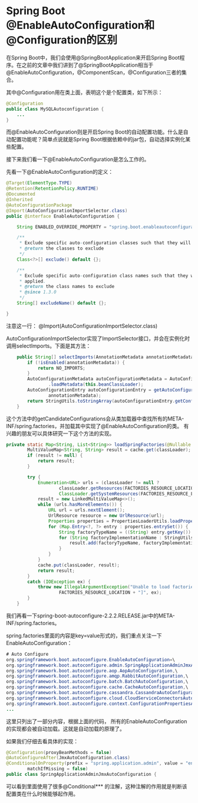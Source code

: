 # Spring Boot @EnableAutoConfiguration和@Configuration的区别

在Spring Boot中，我们会使用@SpringBootApplication来开启Spring Boot程序。在之前的文章中我们讲到了@SpringBootApplication相当于@EnableAutoConfiguration，@ComponentScan，@Configuration三者的集合。

其中@Configuration用在类上面，表明这个是个配置类，如下所示：

~~~java
@Configuration
public class MySQLAutoconfiguration {
    ...
}
~~~

而@EnableAutoConfiguration则是开启Spring Boot的自动配置功能。什么是自动配置功能呢？简单点说就是Spring Boot根据依赖中的jar包，自动选择实例化某些配置。

接下来我们看一下@EnableAutoConfiguration是怎么工作的。

先看一下@EnableAutoConfiguration的定义：

~~~java
@Target(ElementType.TYPE)
@Retention(RetentionPolicy.RUNTIME)
@Documented
@Inherited
@AutoConfigurationPackage
@Import(AutoConfigurationImportSelector.class)
public @interface EnableAutoConfiguration {

	String ENABLED_OVERRIDE_PROPERTY = "spring.boot.enableautoconfiguration";

	/**
	 * Exclude specific auto-configuration classes such that they will never be applied.
	 * @return the classes to exclude
	 */
	Class<?>[] exclude() default {};

	/**
	 * Exclude specific auto-configuration class names such that they will never be
	 * applied.
	 * @return the class names to exclude
	 * @since 1.3.0
	 */
	String[] excludeName() default {};

}
~~~

注意这一行： @Import(AutoConfigurationImportSelector.class) 

AutoConfigurationImportSelector实现了ImportSelector接口，并会在实例化时调用selectImports。下面是其方法：

~~~java
	public String[] selectImports(AnnotationMetadata annotationMetadata) {
		if (!isEnabled(annotationMetadata)) {
			return NO_IMPORTS;
		}
		AutoConfigurationMetadata autoConfigurationMetadata = AutoConfigurationMetadataLoader
				.loadMetadata(this.beanClassLoader);
		AutoConfigurationEntry autoConfigurationEntry = getAutoConfigurationEntry(autoConfigurationMetadata,
				annotationMetadata);
		return StringUtils.toStringArray(autoConfigurationEntry.getConfigurations());
	}
~~~

这个方法中的getCandidateConfigurations会从类加载器中查找所有的META-INF/spring.factories，并加载其中实现了@EnableAutoConfiguration的类。 有兴趣的朋友可以具体研究一下这个方法的实现。

~~~java
private static Map<String, List<String>> loadSpringFactories(@Nullable ClassLoader classLoader) {
		MultiValueMap<String, String> result = cache.get(classLoader);
		if (result != null) {
			return result;
		}

		try {
			Enumeration<URL> urls = (classLoader != null ?
					classLoader.getResources(FACTORIES_RESOURCE_LOCATION) :
					ClassLoader.getSystemResources(FACTORIES_RESOURCE_LOCATION));
			result = new LinkedMultiValueMap<>();
			while (urls.hasMoreElements()) {
				URL url = urls.nextElement();
				UrlResource resource = new UrlResource(url);
				Properties properties = PropertiesLoaderUtils.loadProperties(resource);
				for (Map.Entry<?, ?> entry : properties.entrySet()) {
					String factoryTypeName = ((String) entry.getKey()).trim();
					for (String factoryImplementationName : StringUtils.commaDelimitedListToStringArray((String) entry.getValue())) {
						result.add(factoryTypeName, factoryImplementationName.trim());
					}
				}
			}
			cache.put(classLoader, result);
			return result;
		}
		catch (IOException ex) {
			throw new IllegalArgumentException("Unable to load factories from location [" +
					FACTORIES_RESOURCE_LOCATION + "]", ex);
		}
	}
~~~



我们再看一下spring-boot-autoconfigure-2.2.2.RELEASE.jar中的META-INF/spring.factories。

spring.factories里面的内容是key=value形式的，我们重点关注一下EnableAutoConfiguration：

~~~java
# Auto Configure
org.springframework.boot.autoconfigure.EnableAutoConfiguration=\
org.springframework.boot.autoconfigure.admin.SpringApplicationAdminJmxAutoConfiguration,\
org.springframework.boot.autoconfigure.aop.AopAutoConfiguration,\
org.springframework.boot.autoconfigure.amqp.RabbitAutoConfiguration,\
org.springframework.boot.autoconfigure.batch.BatchAutoConfiguration,\
org.springframework.boot.autoconfigure.cache.CacheAutoConfiguration,\
org.springframework.boot.autoconfigure.cassandra.CassandraAutoConfiguration,\
org.springframework.boot.autoconfigure.cloud.CloudServiceConnectorsAutoConfiguration,\
org.springframework.boot.autoconfigure.context.ConfigurationPropertiesAutoConfiguration,\
...
~~~

这里只列出了一部分内容，根据上面的代码， 所有的EnableAutoConfiguration的实现都会被自动加载。这就是自动加载的原理了。 

如果我们仔细去看具体的实现：

~~~java
@Configuration(proxyBeanMethods = false)
@AutoConfigureAfter(JmxAutoConfiguration.class)
@ConditionalOnProperty(prefix = "spring.application.admin", value = "enabled", havingValue = "true",
		matchIfMissing = false)
public class SpringApplicationAdminJmxAutoConfiguration {
~~~

可以看到里面使用了很多@Conditional*** 的注解，这种注解的作用就是判断该配置类在什么时候能够起作用。









